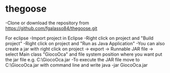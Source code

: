 # thegoose

-Clone or download the repository from https://github.com/fgalasso84/thegoose.git

For eclipse
-Import project in Eclipse
-Right click on project and "Build project"
-Right click on project and "Run as Java Application"
-You can also create a jar with right click on project -> export -> Runnable JAR file -> select Main class "GiocoOca" and file system position where you want put the jar file e.g. C:\GiocoOca.jar
-To execute the JAR file move to C:\GiocoOca.jar with command line and write java -jar GiocoOca.jar
